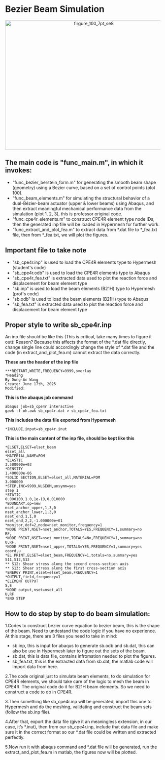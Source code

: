 # Bezier Beam Simulation
<div align="center">
<img width="560" height="420" alt="firgure_100_7pt_se8" src="https://github.com/user-attachments/assets/9f99cddd-9704-43ae-b3d3-5d20ef09be4b" />
</div>

## The main code is "func_main.m", in which it invokes:
- "func_bezier_berstein_form.m" for generating the smooth beam shape (geometry) using a Bezier curve, based on a set of control points (plot 100).
- "func_beam_elements.m" for simulating the structural behavior of a dual-Bézier-beam actuator (upper & lower beams) using Abaqus, and then extract meaningful mechanical performance data from the simulation (plot 1, 2, 3), this is professor original code.
- "func_cpe4r_elements.m" to construct CPE4R element type node IDs, then the generated inp file will be loaded in Hypermesh for further work.
- "func_extract_and_plot_fea.m" to extract data from *.dat file to *_fea.txt file, then from *_fea.txt, we will plot the figures.

## Important file to take note
- "sb_cpe4r.inp" is used to load the CPE4R elements type to Hypermesh (student's code)
- "sb_cpe4r.odb" is used to load the CPE4R elements type to Abaqus
- "sb_cpe4r_fea.txt" is extracted data used to plot the reaction force and displacement for beam element type
- "sb.inp" is used to load the beam elements (B21H) type to Hypermesh (prof's code)
- "sb.odb" is used to load the beam elements (B21H) type to Abaqus
- "sb_fea.txt" is extracted data used to plot the reaction force and displacement for beam element type

## Proper style to write sb_cpe4r.inp
An inp file should be like this (This is critical, take many times to figure it out):
Reason? Because this affects the format of the *.dat file directly, change single line could accordingly change the style of *.dat file and the code (in extract_and_plot_fea.m) cannot extract the data correctly.

**These are the header of the inp file**

    ***RESTART,WRITE,FREQUENCY=9999,overlay
    *Heading
    By Dung-An Wang
    Create: June 17th, 2025
    Modified:

**This is the abaqus job command**

    abaqus job=sb_cpe4r interactive
    gawk -f oh.awk sb_cpe4r.dat > sb_cpe4r_fea.txt

**This includes the data file exported from Hypermesh**

    *INCLUDE,input=sb_cpe4r.inut

**This is the main content of the inp file, should be kept like this**

    *ELSET,ELSET=elset_beam
    elset_all
    *MATERIAL,NAME=POM
    *ELASTIC
    3.500000e+03
    *DENSITY
    1.400000e-06
    *SOLID SECTION,ELSET=elset_all,MATERIAL=POM
    3.000000
    *STEP,INC=9999,NLGEOM,unsymm=yes
    step 1 
    *STATIC 
    0.000100,1.0,1e-10,0.010000 
    *BOUNDARY,op=new
    nset_anchor_upper,1,3,0 
    nset_anchor_lower,1,3,0
    nset_end,1,1,0
    nset_end,2,2,-1.000000e+01
    *monitor,dof=2,node=nset_monitor,frequency=1
    *NODE PRINT,NSET=nset_anchor,TOTALS=YES,FREQUENCY=1,summary=no
    RF,
    *NODE PRINT,NSET=nset_monitor,TOTALS=No,FREQUENCY=1,summary=no
    U,RF,
    *NODE PRINT,NSET=nset_upper,TOTALS=YES,FREQUENCY=1,summary=yes
    coord,u
    *EL PRINT,ELSET=elset_beam,FREQUENCY=1,totals=no,summary=yes
    S11,S12,S13
    ** S12: Shear stress along the second cross-section axis 
    ** S13: Shear stress along the first cross-section axis
    *ENERGY PRINT,elset=elset_beam,FREQUENCY=1
    *OUTPUT,field,frequency=1
    *ELEMENT OUTPUT
    S,E
    *NODE output,nset=nset_all
    U,RF
    *END STEP

## How to do step by step to do beam simulation:
1.Codes to construct bezier curve equation to bezier beam, this is the shape of the beam. Need to undestand the code logic if you have no experience. At this stage, there are 3 files you need to take in mind:
* sb.inp, this is input for abaqus to generate sb.odb and sb.dat, this can also be use in Hypermesh later to figure out the sets of the beam.
* sb.dat, this is data file, contains infromation needed to plot the figures.
* sb_fea.txt, this is the extracted data from sb.dat, the matlab code will import data from here.

2.The code original just to simulate beam elements, to do simulation for CPE4R elements, we should take care of the logic to mesh the beam in CPE4R. The original code do it for B21H beam elements. So we need to construct a code to do in CPE4R.

3.Then something like sb_cpe4r.inp will be generated, import this one to Hypermesh and do the meshing, validating and construct the beam sets (follow the sb.inp file).

4.After that, export the data file (give it an meaningless extension, in our case, it’s *.inut), then from our sb_cpe4r.inp, include that data file and make sure it in the correct format so our *.dat file could be written and extracted perfectly.

5.Now run it with abaqus command and *.dat file will be generated, run the extract_and_plot_fea.m in matlab, the figures now will be plotted.
